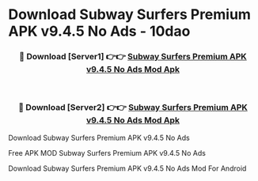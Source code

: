 # Download Subway Surfers Premium APK v9.4.5 No Ads - 10dao



<div align="center">
<h3>🔴 Download [Server1] 👉👉 <a href="https://momento.my/?title=Subway_Surfers_Premium_APK_v9.4.5_No_Ads">Subway Surfers Premium APK v9.4.5 No Ads Mod Apk</a></h3><br>

<h3>🔴 Download [Server2] 👉👉 <a href="https://momento.my/?title=Subway_Surfers_Premium_APK_v9.4.5_No_Ads">Subway Surfers Premium APK v9.4.5 No Ads Mod Apk</a></h3>
</div>



Download Subway Surfers Premium APK v9.4.5 No Ads 

Free APK MOD Subway Surfers Premium APK v9.4.5 No Ads 

Download Subway Surfers Premium APK v9.4.5 No Ads Mod For Android
